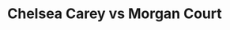 ---
title: Chelsea Carey vs Morgan Court
player1:
  name: Carey, Chelsea
  percent: 90
  wins: 1
  losses: 0
player2:
  name: Court, Morgan
  percent: 86
  wins: 0
  losses: 1
games:
- player1:
    team: MB
    position: Fourth
    percent: 90
    win: 1
    loss: 0
  player2:
    team: 'ON'
    position: Lead
    percent: 86
    win: 0
    loss: 1
  event: Hearts
  year: 2014
  draw: Round Robin(15)
  score: ON 8 - MB 9
- player1:
    team: Care
    position: Fourth
    percent: 70
    win: 1
    loss: 0
  player2:
    team: Flax
    position: Lead
    percent: 83
    win: 0
    loss: 1
  event: Trials (Women)
  year: 2017
  draw: Round Robin(9)
  score: Care 9 - Flax 3
---